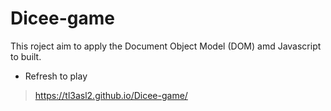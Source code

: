 # Dicee-game

This roject aim to apply the Document Object Model (DOM) amd Javascript to built.
- Refresh to play
>https://tl3asl2.github.io/Dicee-game/
